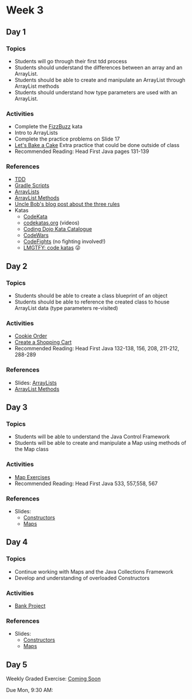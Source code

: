 # Week 3

## Day 1

### Topics

- Students will go through their first tdd process
- Students should understand the differences between an array and an ArrayList.
- Students should be able to create and manipulate an ArrayList through ArrayList methods
- Students should understand how type parameters are used with an ArrayList.

### Activities

- Complete the [FizzBuzz](https://wecancodeit.github.io/java-exercises/fundamentals-practice-problems/fizz-buzz) kata
- Intro to ArrayLists
- Complete the practice problems on Slide 17
- [Let's Bake a Cake](https://wecancodeit.github.io/java-exercises/fundamentals-practice-problems/array-lists) Extra practice that could be done outside of class
- Recommended Reading: Head First Java pages 131-139

### References

- [TDD](https://wecancodeit.github.io/java-slides/testing/tdd-intro/#/)
- [Gradle Scripts](https://github.com/WeCanCodeIT/gradle-scripts)
- [ArrayLists](https://wecancodeit.github.io/java-slides/objects/arraylists/)
- [ArrayList Methods](https://docs.oracle.com/javase/8/docs/api/java/util/ArrayList.html)
- [Uncle Bob's blog post about the three rules](http://butunclebob.com/ArticleS.UncleBob.TheThreeRulesOfTdd)
- Katas
	- [CodeKata](http://codekata.com/)
	- [codekatas.org](http://www.codekatas.org/) (videos)
	- [Coding Dojo Kata Catalogue](http://codingdojo.org/KataCatalogue/)
	- [CodeWars](https://www.codewars.com/)
	- [CodeFights](https://codefights.com/) (no fighting involved!)
	- [LMGTFY: code katas](http://lmgtfy.com/?q=code+katas) :stuck_out_tongue_winking_eye:


## Day 2

### Topics

- Students should be able to create a class blueprint of an object
- Students should be able to reference the created class to house ArrayList data (type parameters re-visited)

### Activities

- [Cookie Order](https://wecancodeit.github.io/java-exercises/cookie-orders)
- [Create a Shopping Cart](https://wecancodeit.github.io/java-exercises/shopping-cart)
- Recommended Reading: Head First Java 132-138, 156, 208, 211-212, 288-289



### References

- Slides: [ArrayLists](https://wecancodeit.github.io/java-slides/objects/arraylists/)
- [ArrayList Methods](https://docs.oracle.com/javase/8/docs/api/java/util/ArrayList.html)

## Day 3

### Topics
- Students will be able to understand the Java Control Framework
- Students will be able to create and manipulate a Map using methods of the Map class


### Activities
- [Map Exercises](https://wecancodeit.github.io/java-exercises/fundamentals-practice-problems/maps)
- Recommended Reading: Head First Java 533, 557,558, 567

### References
- Slides:
	- [Constructors](https://wecancodeit.github.io/java-slides/objects/constructors/)
	- [Maps](https://wecancodeit.github.io/java-slides/objects/maps/)


## Day 4

### Topics

- Continue working with Maps and the Java Collections Framework
- Develop and understanding of overloaded Constructors

### Activities

- [Bank Project](https://wecancodeit.github.io/java-exercises/bank-teller)

### References

- Slides:
	- [Constructors](https://wecancodeit.github.io/java-slides/objects/constructors/)
	- [Maps](https://wecancodeit.github.io/java-slides/objects/maps/)

## Day 5

Weekly Graded Exercise: [Coming Soon]()

Due Mon, 9:30 AM: 
